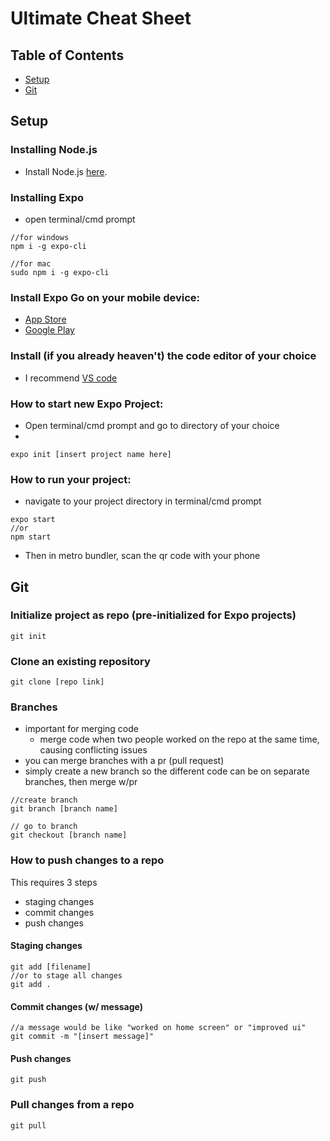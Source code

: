 # Ultimate Cheat Sheet

## Table of Contents
- [Setup](#Setup)
- [Git](#Git)

## Setup

### Installing Node.js

- Install Node.js [here](https://nodejs.org/en/).

### Installing Expo

- open terminal/cmd prompt

```
//for windows
npm i -g expo-cli

//for mac
sudo npm i -g expo-cli
```

### Install Expo Go on your mobile device:
- [App Store](https://apps.apple.com/us/app/expo-go/id982107779)
- [Google Play](https://play.google.com/store/apps/details?id=host.exp.exponent&hl=en_US&gl=US)

### Install (if you already heaven't) the code editor of your choice
- I recommend [VS code](https://code.visualstudio.com/)

### How to start new Expo Project:
- Open terminal/cmd prompt and go to directory of your choice
- 
```
expo init [insert project name here]
```

### How to run your project:
- navigate to your project directory in terminal/cmd prompt
```
expo start 
//or
npm start
```
- Then in metro bundler, scan the qr code with your phone


## Git

### Initialize project as repo (pre-initialized for Expo projects)

```
git init
```

### Clone an existing repository

```
git clone [repo link]
```

### Branches
- important for merging code
  - merge code when two people worked on the repo at the same time, causing conflicting issues
- you can merge branches with a pr (pull request)
- simply create a new branch so the different code can be on separate branches, then merge w/pr

```
//create branch
git branch [branch name]

// go to branch
git checkout [branch name]
```

### How to push changes to a repo

This requires 3 steps 
- staging changes
- commit changes
- push changes

#### Staging changes

```
git add [filename]
//or to stage all changes
git add .
```

#### Commit changes (w/ message)

```
//a message would be like "worked on home screen" or "improved ui"
git commit -m "[insert message]"
```

#### Push changes
```
git push
```

### Pull changes from a repo

```
git pull
```

